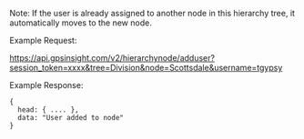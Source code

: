 Note: If the user is already assigned to another node in this hierarchy tree, it automatically moves to the new node.

Example Request:

https://api.gpsinsight.com/v2/hierarchynode/adduser?session_token=xxxx&tree=Division&node=Scottsdale&username=tgypsy

Example Response:

    {
      head: { .... },
      data: "User added to node"
    }
